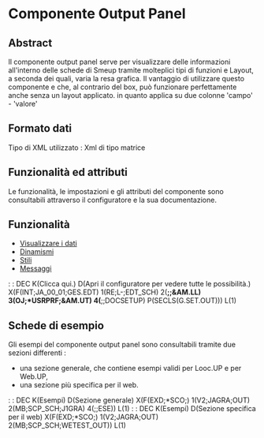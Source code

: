 # Componente Output Panel
## Abstract

Il componente output panel serve per visualizzare delle informazioni all'interno delle schede di Smeup tramite molteplici tipi di funzioni e Layout, a seconda dei quali, varia la resa grafica.
Il vantaggio di utilizzare questo componente e che, al contrario del box, può funzionare perfettamente anche senza un layout applicato. in quanto applica su due colonne 'campo' - 'valore'

## Formato dati
Tipo di XML utilizzato :  Xml di tipo matrice

## Funzionalità ed attributi
Le funzionalità, le impostazioni e gli attributi del componente sono consultabili attraverso il configuratore e la sua documentazione.

## Funzionalità
- [Visualizzare i dati](Sorgenti/MB/DOC/LOCOUT_F01)
- [Dinamismi](Sorgenti/MB/DOC/LOCOUT_F02)
- [Stili](Sorgenti/MB/DOC/LOCOUT_F03)
- [Messaggi](Sorgenti/MB/DOC/LOCOUT_F04)

 :  : DEC K(Clicca qui.) D(Apri il configuratore per vedere tutte le possibilità.) X(F(INT;JA_00_01;GES.EDT) 1(RE;L-;EDT_SCH) 2(**;;&AM.LL) 3(OJ;*USRPRF;&AM.UT) 4(**;;DOCSETUP) P(SECLS(G.SET.OUT))) L(1)

## Schede di esempio
Gli esempi del componente output panel sono consultabili tramite due sezioni differenti : 
- una sezione generale, che contiene esempi validi per Looc.UP e per Web.UP,
- una sezione più specifica per il web.

 :  : DEC K(Esempi) D(Sezione generale) X(F(EXD;*SCO;) 1(V2;JAGRA;OUT) 2(MB;SCP_SCH;J1GRA) 4(;;ESE)) L(1)
 :  : DEC K(Esempi) D(Sezione specifica per il web) X(F(EXD;*SCO;) 1(V2;JAGRA;OUT) 2(MB;SCP_SCH;WETEST_OUT)) L(1)



